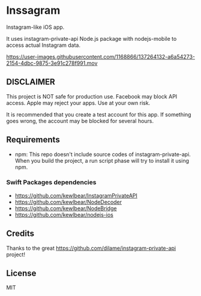 # Inssagram

Instagram-like iOS app.

It uses instagram-private-api Node.js package with nodejs-mobile to access actual Instagram data.

https://user-images.githubusercontent.com/1168866/137264132-a6a54273-2154-4dbc-9875-3e91c278f991.mov

## DISCLAIMER

This project is NOT safe for production use.  Facebook may block API access.  Apple may reject your apps.  Use at your own risk.

It is recommended that you create a test account for this app.  If something goes wrong, the account may be blocked for several hours.

## Requirements

- npm: This repo doesn't include source codes of instagram-private-api.  When you build the project, a run script phase will try to install it using npm.

### Swift Packages dependencies

- https://github.com/kewlbear/InstagramPrivateAPI
- https://github.com/kewlbear/NodeDecoder
- https://github.com/kewlbear/NodeBridge
- https://github.com/kewlbear/nodejs-ios

## Credits

Thanks to the great https://github.com/dilame/instagram-private-api project!

## License

MIT
